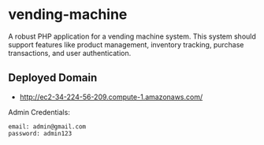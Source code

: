 # vending-machine
A robust PHP application for a vending machine system. This system should support features like product management, inventory tracking, purchase transactions, and user authentication.

## Deployed Domain
* http://ec2-34-224-56-209.compute-1.amazonaws.com/

Admin Credentials:
```
email: admin@gmail.com
password: admin123
```
